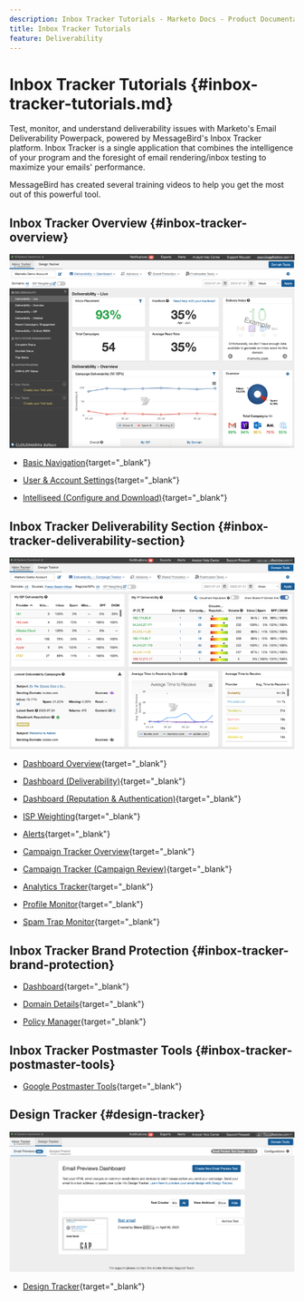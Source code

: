 ```yaml
---
description: Inbox Tracker Tutorials - Marketo Docs - Product Documentation
title: Inbox Tracker Tutorials
feature: Deliverability
---
```

# Inbox Tracker Tutorials {#inbox-tracker-tutorials.md}

Test, monitor, and understand deliverability issues with Marketo's Email Deliverability Powerpack, powered by MessageBird's Inbox Tracker platform. Inbox Tracker is a single application that combines the intelligence of your program and the foresight of email rendering/inbox testing to maximize your emails' performance.

MessageBird has created several training videos to help you get the most out of this powerful tool.

## Inbox Tracker Overview {#inbox-tracker-overview}

![](assets/inbox-tracker-tutorials-1.png)
 
* [Basic Navigation](https://veed.io/view/263a0e5e-3b0c-40a4-98a7-945fe28173a1){target="_blank"}
 
* [User & Account Settings](https://veed.io/view/dae8007a-89b4-4a2a-b666-0e9b12706866){target="_blank"}
 
* [Intelliseed (Configure and Download)](https://veed.io/view/8b9e398e-21c9-49dc-a133-e1d8eb8ba03d){target="_blank"}
 
## Inbox Tracker Deliverability Section {#inbox-tracker-deliverability-section}

![](assets/inbox-tracker-tutorials-2.png)
 
* [Dashboard Overview](https://veed.io/view/2d1084f3-b4b4-440b-9977-a3cc3b885bb9){target="_blank"}
 
* [Dashboard (Deliverability)](https://veed.io/view/f5dc2e22-3ed1-4024-b6c5-bf346adcc07d){target="_blank"}
 
* [Dashboard (Reputation & Authentication)](https://veed.io/view/ec237f9d-7923-4ddc-8a58-15d58774d382){target="_blank"}
 
* [ISP Weighting](https://veed.io/view/bec80e1d-66f2-462c-8470-60610c8a07f7){target="_blank"}
 
* [Alerts](https://veed.io/view/1d968a33-e565-4cd2-b25f-53cca61b4823){target="_blank"}
 
* [Campaign Tracker Overview](https://veed.io/view/8c92bdc5-4131-498c-a450-a518f2e91b17){target="_blank"}
 
* [Campaign Tracker (Campaign Review)](https://veed.io/view/9c8e18a4-5d9e-495c-ad92-83309f40314a){target="_blank"}
 
* [Analytics Tracker](https://veed.io/view/b458f788-07e1-4553-b743-2d469a356ba2){target="_blank"}
 
* [Profile Monitor](https://veed.io/view/6ca38d3f-df46-4707-a6cb-dde0fbad470b){target="_blank"}
 
* [Spam Trap Monitor](https://veed.io/view/ce488da2-1688-4584-9c26-27baa9c8ed19){target="_blank"}
 
## Inbox Tracker Brand Protection {#inbox-tracker-brand-protection}
 
* [Dashboard](https://veed.io/view/287b425f-2ec8-470b-b993-a654b92b759d){target="_blank"}
 
* [Domain Details](https://veed.io/view/cb8a4f53-8008-483b-841a-b0878b8bf17b){target="_blank"}
 
* [Policy Manager](https://veed.io/view/1036967c-0f77-4fd6-8c40-71553bceef3d){target="_blank"}
 
## Inbox Tracker Postmaster Tools {#inbox-tracker-postmaster-tools}
 
* [Google Postmaster Tools](https://veed.io/view/7c89c0d8-ead2-46ad-9709-7509d043442a){target="_blank"}
 
## Design Tracker {#design-tracker}

![](assets/inbox-tracker-tutorials-3.png)
 
* [Design Tracker](https://veed.io/view/3efe7959-d835-4a00-948c-93e4a0394871){target="_blank"}
